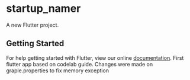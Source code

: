# startup_namer

A new Flutter project.

## Getting Started

For help getting started with Flutter, view our online
[documentation](https://flutter.io/).
First flutter app based on codelab guide. Changes were made on graple.properties to fix memory exception
